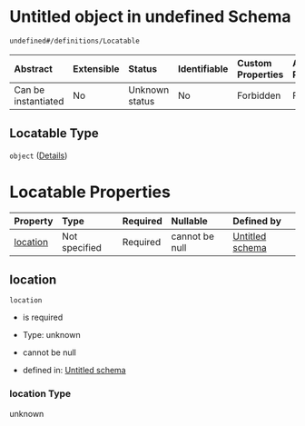 # Untitled object in undefined Schema

```txt
undefined#/definitions/Locatable
```



| Abstract            | Extensible | Status         | Identifiable | Custom Properties | Additional Properties | Access Restrictions | Defined In                                                        |
| :------------------ | :--------- | :------------- | :----------- | :---------------- | :-------------------- | :------------------ | :---------------------------------------------------------------- |
| Can be instantiated | No         | Unknown status | No           | Forbidden         | Forbidden             | none                | [models.schema.json\*](models.schema.json "open original schema") |

## Locatable Type

`object` ([Details](models-definitions-locatable.md))

# Locatable Properties

| Property              | Type          | Required | Nullable       | Defined by                                                                                                                    |
| :-------------------- | :------------ | :------- | :------------- | :---------------------------------------------------------------------------------------------------------------------------- |
| [location](#location) | Not specified | Required | cannot be null | [Untitled schema](models-definitions-locatable-properties-location.md "undefined#/definitions/Locatable/properties/location") |

## location



`location`

*   is required

*   Type: unknown

*   cannot be null

*   defined in: [Untitled schema](models-definitions-locatable-properties-location.md "undefined#/definitions/Locatable/properties/location")

### location Type

unknown
